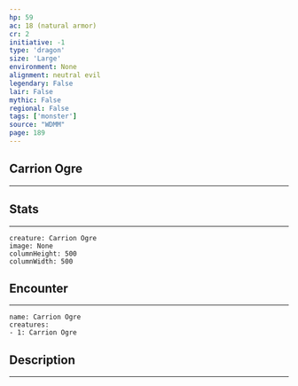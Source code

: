 ```yaml
---
hp: 59
ac: 18 (natural armor)
cr: 2
initiative: -1
type: 'dragon'    
size: 'Large'
environment: None
alignment: neutral evil
legendary: False
lair: False
mythic: False
regional: False
tags: ['monster']
source: "WDMM"
page: 189
---
```


## Carrion Ogre
---



## Stats
---

```statblock
creature: Carrion Ogre
image: None
columnHeight: 500
columnWidth: 500
```

## Encounter
---

```encounter-table
name: Carrion Ogre
creatures:
- 1: Carrion Ogre
```

## Description
---




